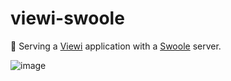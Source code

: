# viewi-swoole

🚀 Serving a [Viewi](https://viewi.net/) application with a [Swoole](https://www.swoole.com/) server.

![image](https://user-images.githubusercontent.com/183722/148407441-9d34e46a-9c82-4414-9922-8f5b839e79a7.png)

